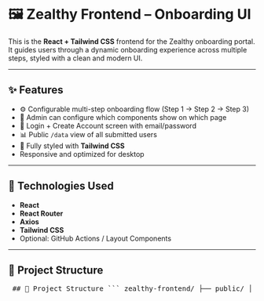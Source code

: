 # 🖼️ Zealthy Frontend – Onboarding UI

This is the **React + Tailwind CSS** frontend for the Zealthy onboarding portal. It guides users through a dynamic onboarding experience across multiple steps, styled with a clean and modern UI.

---

## ✨ Features

- ⚙️ Configurable multi-step onboarding flow (Step 1 → Step 2 → Step 3)
- 📄 Admin can configure which components show on which page
- 🔐 Login + Create Account screen with email/password
- 📊 Public `/data` view of all submitted users
- 🎨 Fully styled with **Tailwind CSS**
- Responsive and optimized for desktop

---

## 🧩 Technologies Used

- **React**
- **React Router**
- **Axios**
- **Tailwind CSS**
- Optional: GitHub Actions / Layout Components

---

## 🔧 Project Structure
<pre lang="markdown"> ## 📁 Project Structure ``` zealthy-frontend/ ├── public/ │ └── index.html │ ├── src/ │ ├── pages/ │ │ ├── Step1EmailPassword.js # Create / Login page │ │ ├── Step2Details.js # Page 2: About Me / Birthdate / Address │ │ ├── Step3Details.js # Page 3: Final info │ │ ├── AdminConfig.js # Admin controls │ │ ├── DataTable.js # Public user viewer │ │ └── Success.js # Final confirmation screen │ │ │ ├── components/ │ │ └── Layout.js # Shared top nav / wrapper │ │ ├── App.js # Router config │ ├── index.js # Entry point │ └── index.css # Tailwind base + custom styles │ ├── package.json └── tailwind.config.js ``` </pre>

